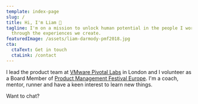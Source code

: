 ```yaml
---
template: index-page
slug: /
title: Hi, I'm Liam 👋
tagline: I'm on a mission to unlock human potential in the people I work with &
  through the experiences we create.
featuredImage: /assets/liam-darmody-pmf2018.jpg
cta:
  ctaText: Get in touch
  ctaLink: /contact
---
```

I lead the product team at [VMware Pivotal Labs](https://tanzu.vmware.com/labs) in London and I volunteer as a Board Member of [Product Management Festival Europe](https://productmanagementfestival.com/zurich/). I'm a coach, mentor, runner and have a keen interest to learn new things.

Want to chat?